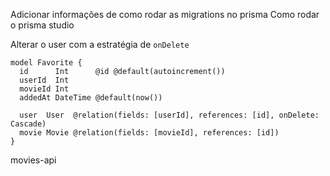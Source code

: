 Adicionar informações de como rodar as migrations no prisma
Como rodar o prisma studio


Alterar o user com a estratégia de `onDelete`

```
model Favorite {
  id      Int      @id @default(autoincrement())
  userId  Int
  movieId Int
  addedAt DateTime @default(now())

  user  User  @relation(fields: [userId], references: [id], onDelete: Cascade)
  movie Movie @relation(fields: [movieId], references: [id])
}
```
movies-api
